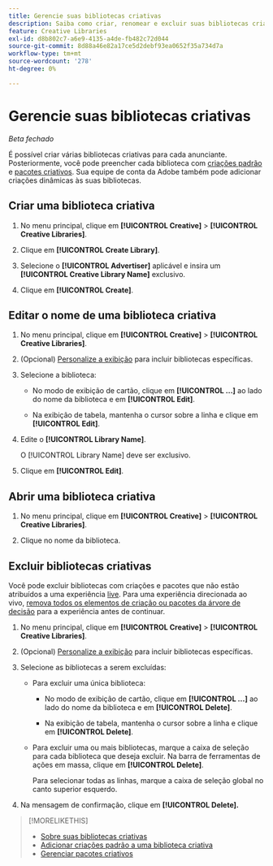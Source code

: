 ```yaml
---
title: Gerencie suas bibliotecas criativas
description: Saiba como criar, renomear e excluir suas bibliotecas criativas.
feature: Creative Libraries
exl-id: d8b802c7-a6e9-4135-a4de-fb482c72d044
source-git-commit: 8d88a46e82a17ce5d2debf93ea0652f35a734d7a
workflow-type: tm+mt
source-wordcount: '278'
ht-degree: 0%

---
```


# Gerencie suas bibliotecas criativas

*Beta fechado*

É possível criar várias bibliotecas criativas para cada anunciante. Posteriormente, você pode preencher cada biblioteca com [criações padrão](creative-add-standard.md)<!-- , dynamic creatives, --> e [pacotes criativos](bundle-manage.md). Sua equipe de conta da Adobe também pode adicionar criações dinâmicas às suas bibliotecas.

## Criar uma biblioteca criativa

1. No menu principal, clique em **[!UICONTROL Creative]** > **[!UICONTROL Creative Libraries]**.

1. Clique em **[!UICONTROL Create Library]**.

1. Selecione o **[!UICONTROL Advertiser]** aplicável e insira um **[!UICONTROL Creative Library Name]** exclusivo.

1. Clique em **[!UICONTROL Create]**.

## Editar o nome de uma biblioteca criativa

1. No menu principal, clique em **[!UICONTROL Creative]** > **[!UICONTROL Creative Libraries]**.

1. (Opcional) [Personalize a exibição](/help/creative/introduction/customize-data-views.md) para incluir bibliotecas específicas.

1. Selecione a biblioteca:

   * No modo de exibição de cartão, clique em **[!UICONTROL ...]** ao lado do nome da biblioteca e em **[!UICONTROL Edit]**.

   * Na exibição de tabela, mantenha o cursor sobre a linha e clique em **[!UICONTROL Edit]**.

1. Edite o **[!UICONTROL Library Name]**.

   O [!UICONTROL Library Name] deve ser exclusivo.

1. Clique em **[!UICONTROL Edit]**.

## Abrir uma biblioteca criativa

1. No menu principal, clique em **[!UICONTROL Creative]** > **[!UICONTROL Creative Libraries]**.

1. Clique no nome da biblioteca.

## Excluir bibliotecas criativas

Você pode excluir bibliotecas com criações e pacotes que não estão atribuídos a uma experiência [live](/help/creative/experiences/experience-about.md#experience-statuses-experience-statuses). Para uma experiência direcionada ao vivo, [remova todos os elementos de criação ou pacotes da árvore de decisão](/help/creative/experiences/experience-target-node-delete.md) para a experiência antes de continuar.<!-- Not an option as of 3/4: > For an untargeted live experience, [remove any assigned creatives from the associated ad tag](/help/creative/experiences/experience-tag-assign-creatives.md) before you continue. -->

1. No menu principal, clique em **[!UICONTROL Creative]** > **[!UICONTROL Creative Libraries]**.

1. (Opcional) [Personalize a exibição](/help/creative/introduction/customize-data-views.md) para incluir bibliotecas específicas.

1. Selecione as bibliotecas a serem excluídas:

   * Para excluir uma única biblioteca:

      * No modo de exibição de cartão, clique em **[!UICONTROL ...]** ao lado do nome da biblioteca e em **[!UICONTROL Delete]**.

      * Na exibição de tabela, mantenha o cursor sobre a linha e clique em **[!UICONTROL Delete]**.

   * Para excluir uma ou mais bibliotecas, marque a caixa de seleção para cada biblioteca que deseja excluir. Na barra de ferramentas de ações em massa, clique em **[!UICONTROL Delete]**.

     Para selecionar todas as linhas, marque a caixa de seleção global no canto superior esquerdo.

1. Na mensagem de confirmação, clique em **[!UICONTROL Delete].** <!--Verify wording -->

>[!MORELIKETHIS]
>
>* [Sobre suas bibliotecas criativas](/help/creative/creative-libraries/creative-libraries-about.md)
>* [Adicionar criações padrão a uma biblioteca criativa](creative-add-standard.md)
>* [Gerenciar pacotes criativos](bundle-manage.md)
